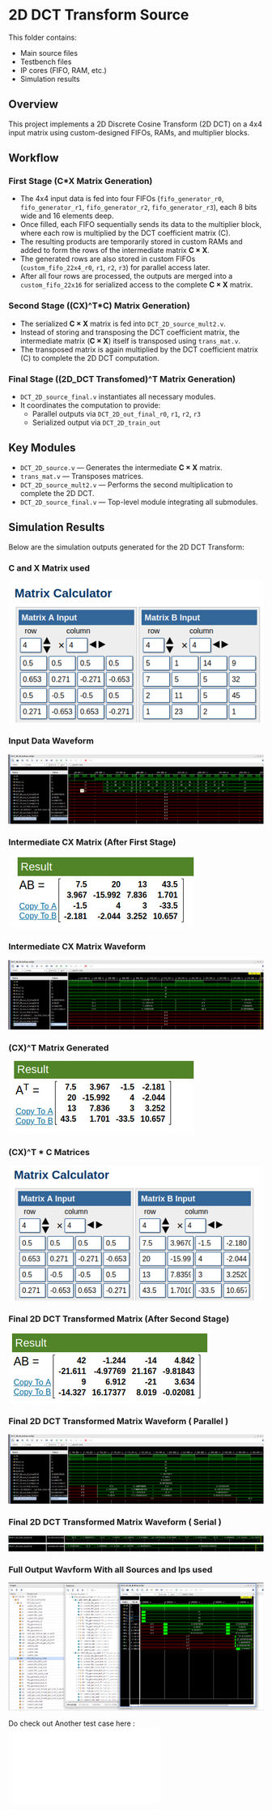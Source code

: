 # 2D DCT Transform Source

This folder contains:

- Main source files
- Testbench files
- IP cores (FIFO, RAM, etc.)
- Simulation results

## Overview

This project implements a 2D Discrete Cosine Transform (2D DCT) on a 4x4 input matrix using custom-designed FIFOs, RAMs, and multiplier blocks.

## Workflow

### First Stage (C*X Matrix Generation)

- The 4x4 input data is fed into four FIFOs (`fifo_generator_r0`, `fifo_generator_r1`, `fifo_generator_r2`, `fifo_generator_r3`), each 8 bits wide and 16 elements deep.
- Once filled, each FIFO sequentially sends its data to the multiplier block, where each row is multiplied by the DCT coefficient matrix (C).
- The resulting products are temporarily stored in custom RAMs and added to form the rows of the intermediate matrix **C × X**.
- The generated rows are also stored in custom FIFOs (`custom_fifo_22x4_r0`, `r1`, `r2`, `r3`) for parallel access later.
- After all four rows are processed, the outputs are merged into a `custom_fifo_22x16` for serialized access to the complete **C × X** matrix.

### Second Stage ((CX)^T*C) Matrix Generation)

- The serialized **C × X** matrix is fed into `DCT_2D_source_mult2.v`.
- Instead of storing and transposing the DCT coefficient matrix, the intermediate matrix (**C × X**) itself is transposed using `trans_mat.v`.
- The transposed matrix is again multiplied by the DCT coefficient matrix (C) to complete the 2D DCT computation.

### Final Stage ((2D_DCT Transfomed)^T Matrix Generation)

- `DCT_2D_source_final.v` instantiates all necessary modules.
- It coordinates the computation to provide:
  - Parallel outputs via `DCT_2D_out_final_r0`, `r1`, `r2`, `r3`
  - Serialized output via `DCT_2D_train_out`

## Key Modules

- `DCT_2D_source.v` — Generates the intermediate **C × X** matrix.
- `trans_mat.v` — Transposes matrices.
- `DCT_2D_source_mult2.v` — Performs the second multiplication to complete the 2D DCT.
- `DCT_2D_source_final.v` — Top-level module integrating all submodules.

## Simulation Results

Below are the simulation outputs generated for the 2D DCT Transform:

### C and X Matrix used 

![C and X Matrix used ](Test_results/C*X_51149.png)

### Input Data Waveform

![Input Data Waveform](Test_results/2D_DCT_input_data_full.png)

### Intermediate CX Matrix (After First Stage)

![CX Matrix Output](Test_results/C*X_51149_result.png)

### Intermediate CX Matrix Waveform 

![CX Matrix Output](Test_results/2D_DCT_mid_parallel_out.png)

###  (CX)^T Matrix Generated

![(CX)^T Matrix Generated](Test_results/C*X_51149_result_tran.png)

###  (CX)^T * C Matrices 

![(CX)^T * C Matrices ](Test_results/C*(C*X)T_51149.png)

### Final 2D DCT Transformed Matrix (After Second Stage)

![Final 2D DCT Output](Test_results/C*(C*X)T_51149_result.png)

### Final 2D DCT Transformed Matrix Waveform ( Parallel )

![Final 2D DCT Output](Test_results/2D_DCT_parallel_out.png)


### Final 2D DCT Transformed Matrix Waveform ( Serial )

![Final 2D DCT Output](Test_results/2D_DCT_serial_out_1.png)
![Final 2D DCT Output](Test_results/2D_DCT_serial_out_2.png)


### Full Output Wavform With all Sources and Ips used 

![Final 2D DCT Output](Test_results/2D_DCT_Full_waveform.png)

Do check out Another test case here : ![2D_DCT_transform/Test_results/README.md](Test_results/README.md)



  
